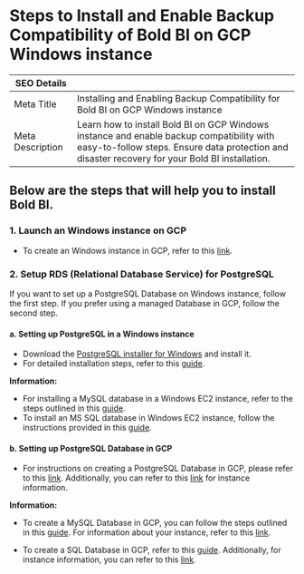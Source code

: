 # Steps to Install and Enable Backup Compatibility of Bold BI on GCP Windows instance

| SEO Details       |                                                                     |
|-------------------|---------------------------------------------------------------------|
| Meta Title        | Installing and Enabling Backup Compatibility for Bold BI on GCP Windows instance |
| Meta Description  | Learn how to install Bold BI on GCP Windows instance and enable backup compatibility with easy-to-follow steps. Ensure data protection and disaster recovery for your Bold BI installation. |

## Below are the steps that will help you to install Bold BI.

### 1. Launch an Windows instance on GCP
   - To create an Windows instance in GCP, refer to this [link](https://cloud.google.com/compute/docs/create-windows-server-vm-instance).

### 2. Setup RDS (Relational Database Service) for PostgreSQL
If you want to set up a PostgreSQL Database on  Windows instance, follow the first step. If you prefer using a managed Database in GCP, follow the second step.

#### a. Setting up PostgreSQL in a Windows instance
- Download the [PostgreSQL installer for Windows](https://www.enterprisedb.com/downloads/postgres-postgresql-downloads) and install it.
- For detailed installation steps, refer to this [guide](https://www.postgresqltutorial.com/postgresql-getting-started/install-postgresql/).

**Information:**
  - For installing a MySQL database in a Windows EC2 instance, refer to the steps outlined in this [guide](https://dev.mysql.com/doc/refman/8.3/en/windows-installation.html).
  - To install an MS SQL database in Windows EC2 instance, follow the instructions provided in this [guide](https://learn.microsoft.com/en-us/sql/database-engine/install-windows/install-sql-server?view=sql-server-ver16).

#### b. Setting up PostgreSQL Database in GCP
- For instructions on creating a PostgreSQL Database in GCP, please refer to this [link](https://cloud.google.com/sql/docs/postgres/create-instance/). Additionally, you can refer to this [link](https://cloud.google.com/sql/docs/postgres/instance-info) for instance information.


**Information:** 
  - To create a MySQL Database in GCP, you can follow the steps outlined in this [guide](https://cloud.google.com/sql/docs/mysql/create-instance). For information about your instance, refer to this [link](https://cloud.google.com/sql/docs/mysql/instance-info).

  - To create a SQL Database in GCP, refer to this [guide](https://cloud.google.com/sql/docs/sqlserver/create-instance). Additionally, for instance information, you can refer to this [link](https://cloud.google.com/sql/docs/sqlserver/instance-info).
